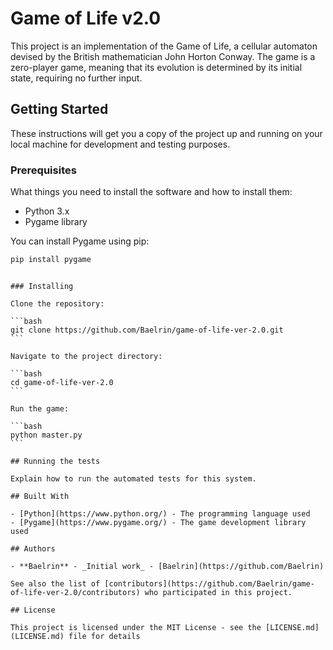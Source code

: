 
# Game of Life v2.0

This project is an implementation of the Game of Life, a cellular automaton devised by the British mathematician John Horton Conway. The game is a zero-player game, meaning that its evolution is determined by its initial state, requiring no further input.

## Getting Started

These instructions will get you a copy of the project up and running on your local machine for development and testing purposes.

### Prerequisites

What things you need to install the software and how to install them:

- Python 3.x
- Pygame library

You can install Pygame using pip:

```bash
pip install pygame
```
````

### Installing

Clone the repository:

```bash
git clone https://github.com/Baelrin/game-of-life-ver-2.0.git
```

Navigate to the project directory:

```bash
cd game-of-life-ver-2.0
```

Run the game:

```bash
python master.py
```

## Running the tests

Explain how to run the automated tests for this system.

## Built With

- [Python](https://www.python.org/) - The programming language used
- [Pygame](https://www.pygame.org/) - The game development library used

## Authors

- **Baelrin** - _Initial work_ - [Baelrin](https://github.com/Baelrin)

See also the list of [contributors](https://github.com/Baelrin/game-of-life-ver-2.0/contributors) who participated in this project.

## License

This project is licensed under the MIT License - see the [LICENSE.md](LICENSE.md) file for details
